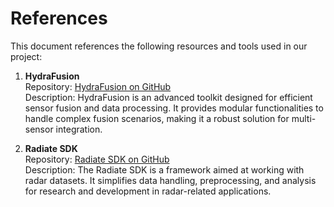 # References

This document references the following resources and tools used in our project:

1. **HydraFusion**  
   Repository: [HydraFusion on GitHub](https://github.com/AICPS/hydrafusion/tree/main)  
   Description: HydraFusion is an advanced toolkit designed for efficient sensor fusion and data processing. It provides modular functionalities to handle complex fusion scenarios, making it a robust solution for multi-sensor integration.

2. **Radiate SDK**  
   Repository: [Radiate SDK on GitHub](https://github.com/marcelsheeny/radiate_sdk)  
   Description: The Radiate SDK is a framework aimed at working with radar datasets. It simplifies data handling, preprocessing, and analysis for research and development in radar-related applications.